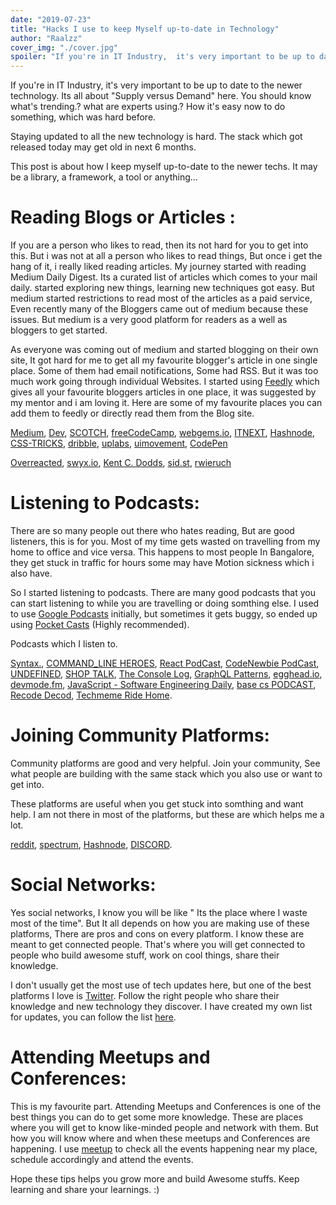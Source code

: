 ```yaml
---
date: "2019-07-23"
title: "Hacks I use to keep Myself up-to-date in Technology"
author: "Raalzz"
cover_img: "./cover.jpg"
spoiler: "If you're in IT Industry,  it's very important to be up to date to the newer technology. Its all about Supply versus Demand here.  You should know what's trending.? what are experts using.? How it's easy now to do something, which was hard before..."
---
```


If you're in IT Industry,  it's very important to be up to date to the newer technology. Its all about "Supply versus Demand" here.  You should know what's trending.? what are experts using.? How it's easy now to do something, which was hard before.

Staying updated to all the new technology is hard. The stack which got released today may get old in next 6 months.

This post is about how I keep myself up-to-date to the newer techs. It may be a library, a framework, a tool or anything...

# Reading Blogs or Articles :

If you are a person who likes to read, then its not hard for you to get into this. But i was not at all a person who likes to read things, But once i get the hang of it, i really liked reading articles. My journey started with reading Medium Daily Digest. Its a curated list of articles which comes to your mail daily.  started exploring new things, learning new techniques got easy. But medium started restrictions to read most of the articles as a paid service, Even recently many of the Bloggers came out of medium because these issues. But medium is a very good platform for readers as a well as bloggers to get started.

 As everyone was coming out of medium and started blogging on their own site, It got hard for me to get all my favourite blogger's article in one single place. Some of them had email notifications, Some had RSS. But it was too much work going through individual Websites.
 I started using [Feedly](https://feedly.com/ "Feedly") which gives all your favourite bloggers articles in one place, it was suggested by my mentor and i am loving it. Here are some of my favourite places you can add them to feedly or directly read them from the Blog site.

 [Medium](https://medium.com/ "Medium"), [Dev](https://dev.to/ "Dev"), [SCOTCH](http://scotch.io/ "SCOTCH"), [freeCodeCamp](https://www.freecodecamp.org/news/ "freeCodeCamp"), [webgems.io](https://webgems.io/ "webgems.io"), [ITNEXT](https://itnext.io/ "ITNEXT"), [Hashnode](https://hashnode.com/ "Hashnode"), [CSS-TRICKS](https://css-tricks.com/ "CSS-TRICKS"), [dribble](https://dribbble.com/ "dribble"), [uplabs](https://uplabs.com/ "uplabs"), [uimovement](https://uimovement.com/ "uimovement"), [CodePen](https://codepen.io/ "CodePen")

 [Overreacted](https://Overreacted.io/ "Overreacted"), [swyx.io](https://www.swyx.io/ "swyx.io"), [Kent C. Dodds](https://kentcdodds.com/ "Kent C. Dodds"), [sid.st](https://sid.st/newsletter/ "sid.st"), [rwieruch](https://www.robinwieruch.de/ "RWieruch;")

# Listening to Podcasts:

There are so many people out there who hates reading, But are good listeners, this is for you. Most of my time gets wasted on travelling from my home to office and vice versa. This happens to most people In Bangalore, they get stuck in traffic for hours some may have Motion sickness which i also have.

So I started listening to podcasts. There are many good podcasts that you can start listening to while you are travelling or doing somthing else. I used to use [Google Podcasts](https://podcasts.google.com/about "Google Podcasts") initially, but sometimes it gets buggy, so ended up using [Pocket Casts](https://www.pocketcasts.com/ "Pocket Casts") (Highly recommended).

Podcasts which I listen to.

[Syntax.](https://syntax.fm/ "Syntax."), [COMMAND_LINE HEROES](https://www.redhat.com/en/command-line-heroes "COMMAND_LINE HEROES"), [React PodCast](https://reactpodcast.com/ "React PodCast"), [CodeNewbie PodCast](https://www.codenewbie.org/podcast "CodeNewbie PodCast"), [UNDEFINED](https://undefined.fm/ "UNDEFINED"), [SHOP TALK](https://shoptalkshow.com/ "SHOP TALK"), [The Console Log](https://theconsolelog.com/ "The Console Log"), [GraphQL Patterns](https://player.fm/series/graphql-patterns "GraphQL Patterns"), [egghead.io](https://egghead.io/podcasts "egghead.io"), [devmode.fm](https://devmode.fm/ "devmode.fm"), [JavaScript - Software Engineering Daily](https://softwareengineeringdaily.com/category/javascript/ "JavaScript - Software Engineering Daily"), [base cs PODCAST](https://www.codenewbie.org/basecs "base cs PODCAST"), [Recode Decod](https://www.vox.com/recode-podcasts "Recode Decode"), [Techmeme Ride Home](https://feedpress.me/RideHome "Techmeme Ride Home").

# Joining Community Platforms:

Community platforms are good and very helpful. Join your community, See what people are building with the same stack which you also use or want to get into.

These platforms are useful when you get stuck into somthing and want help. I am not there in most of the platforms, but these are which helps me a lot.

[reddit](https://reddit.com/ "reddit"), [spectrum](https://spectrum.chat/ "spectrum"), [Hashnode](https://hashnode.com/discussions "Hashnode"), [DISCORD](https://discordapp.com/ "DISCORD").

# Social Networks:

Yes social networks, I know you will be like " Its the place where I waste most of the time". But It all depends on how you are making use of these platforms, There are pros and cons on every platform. I know these are meant to get connected people. That's where you will get connected to people who build awesome stuff, work on cool things, share their knowledge.

I don't usually get the most use of tech updates here, but one of the best platforms I love is [Twitter](https://twitter.com/ "Twitter"). Follow the right people who share their knowledge and new technology they discover. I have created my own list for updates, you can follow the list [here](https://twitter.com/Raalzz/lists/frontend-cloud-ux "Twitter List").

# Attending Meetups and Conferences:

This is my favourite part. Attending Meetups and Conferences is one of the best things you can do to get some more knowledge. These are places where you will get to know like-minded people and network with them. But how you will know where and when these meetups and Conferences are happening. I use [meetup](http://meetup.com "meetup") to check all the events happening near my place, schedule accordingly and attend the events.

Hope these tips helps you grow more and build Awesome stuffs. Keep learning and share your learnings. :)